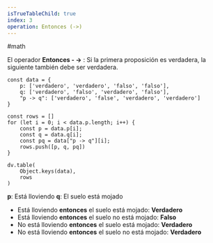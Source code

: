 ```yaml
---
isTrueTableChild: true
index: 3
operation: Entonces (->)
---
```


#math

El operador **Entonces - ->** : Si la primera proposición es verdadera, la siguiente también debe ser verdadera.

```dataviewjs
const data = {
    p: ['verdadero', 'verdadero', 'falso', 'falso'],
    q: ['verdadero', 'falso', 'verdadero', 'falso'],
    "p -> q": ['verdadero', 'false', 'verdadero', 'verdadero']
}

const rows = []
for (let i = 0; i < data.p.length; i++) {
    const p = data.p[i];
    const q = data.q[i];
    const pq = data["p -> q"][i];
    rows.push([p, q, pq])
}

dv.table(
    Object.keys(data),
    rows 
)
```

**p**: Está lloviendo
**q**: El suelo está mojado

 * Está lloviendo **entonces** el suelo está mojado: **Verdadero**
 * Está lloviendo **entonces** el suelo no está mojado: **Falso**
 * No está lloviendo **entonces** el suelo está mojado: **Verdadero**
 * No está lloviendo **entonces** el suelo no está mojado: **Verdadero**